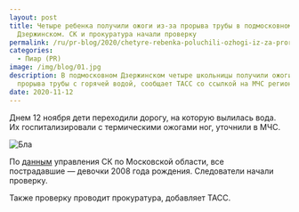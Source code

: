 ```yaml
---
layout: post
title: Четыре ребенка получили ожоги из-за прорыва трубы в подмосковном
  Дзержинском. СК и прокуратура начали проверку
permalink: /ru/pr-blog/2020/chetyre-rebenka-poluchili-ozhogi-iz-za-proryva-truby-v-podmoskovnom-dzerzhinskom-sk-i-prokuratura-nachali-proverku
categories:
  - Пиар (PR)
image: /img/blog/01.jpg
description: В подмосковном Дзержинском четыре школьницы получили ожоги из-за
  прорыва трубы с горячей водой, сообщает ТАСС со ссылкой на МЧС региона.
date: 2020-11-12
---
```

Днем 12 ноября дети переходили дорогу, на которую вылилась вода. Их госпитализировали с термическими ожогами ног, уточнили в МЧС.

![Бла](/img/blog/01.gif)

По [данным](https://mosobl.sledcom.ru/news/item/1514860/) управления СК по Московской области, все пострадавшие — девочки 2008 года рождения. Следователи начали проверку.

Также проверку проводит прокуратура, добавляет ТАСС.